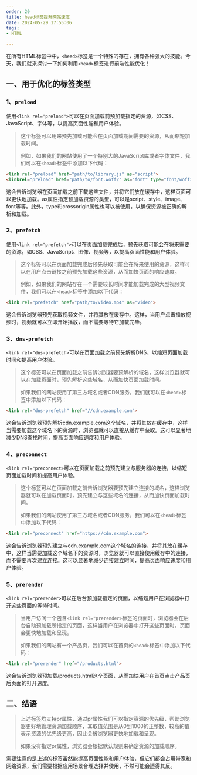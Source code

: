 ```yaml
---
order: 20
title: head标签提升网站速度
date: 2024-05-29 17:55:06
tags:
- HTML

---
```

在所有HTML标签中中，`<head>`标签是一个特殊的存在，拥有各种强大的技能。今天，我们就来探讨一下如何利用`<head>`标签进行前端性能优化！

## 一、用于优化的标签类型

### 1、`preload`

使用`<link rel="preload">`可以在页面加载前预加载指定的资源，如CSS、JavaScript、字体等，以提高页面性能和用户体验。

> 这个标签可以用来预先加载可能会在页面加载期间需要的资源，从而缩短加载时间。
>
> 例如，如果我们的网站使用了一个特别大的JavaScript库或者字体文件，我们可以在`<head>`标签中添加以下代码：

```html
<link rel="preload" href="path/to/library.js" as="script">
<linkrel="preload" href="path/to/font.woff2" as="font" type="font/woff2" crossorigin>
```

这会告诉浏览器在页面加载之前下载这些文件，并将它们放在缓存中，这样页面可以更快地加载。as属性指定预加载资源的类型，可以是script、style、image、font等等。此外，type和crossorigin属性也可以被使用，以确保资源被正确的解析和加载。

### 2、`prefetch`

使用`<link rel="prefetch">`可以在页面加载完成后，预先获取可能会在将来需要的资源，如CSS、JavaScript、图像、视频等，以提高页面性能和用户体验。

> 这个标签可以在页面加载完成后预先获取可能会在将来使用的资源，这样可以在用户点击链接之前预先加载这些资源，从而加快页面的响应速度。
>
> 例如，如果我们的网站存在一个需要较长时间才能加载完成的大型视频文件，我们可以在`<head>`标签中添加以下代码：

```html
<link rel="prefetch" href="path/to/video.mp4" as="video">
```

这会告诉浏览器预先获取视频文件，并将其放在缓存中。这样，当用户点击播放视频时，视频就可以立即开始播放，而不需要等待它加载完毕。

### 3、`dns-prefetch`

`<link rel="dns-prefetch>`可以在页面加载之前预先解析DNS，以缩短页面加载时间和提高用户体验。

> 这个标签可以在页面加载之前告诉浏览器要预解析的域名，这样浏览器就可以在加载页面时，预先解析这些域名，从而加快页面加载时间。
>
> 如果我们的网站使用了第三方域名或者CDN服务，我们就可以在`<head>`标签中添加以下代码：

```html
<link rel="dns-prefetch" href="//cdn.example.com">
```

这会告诉浏览器预先解析cdn.example.com这个域名，并将其放在缓存中，这样当需要加载这个域名下的资源时，浏览器就可以直接从缓存中获取。这可以显著地减少DNS查找时间，提高页面响应速度和用户体验。

### 4、`preconnect`

`<link rel="preconnect>`可以在页面加载之前预先建立与服务器的连接，以缩短页面加载时间和提高用户体验。

> 这个标签可以在页面加载之前告诉浏览器要预先建立连接的域名，这样浏览器就可以在加载页面时，预先建立与这些域名的连接，从而加快页面加载时间。
>
> 如果我们的网站使用了第三方域名或者CDN服务，我们可以在`<head>`标签中添加以下代码：

```html
<link rel="preconnect" href="https://cdn.example.com">
```

这会告诉浏览器预先建立与cdn.example.com这个域名的连接，并将其放在缓存中，这样当需要加载这个域名下的资源时，浏览器就可以直接使用缓存中的连接，而不需要再次建立连接。这可以显著地减少连接建立时间，提高页面响应速度和用户体验。

### 5、`prerender`

`<link rel="prerender>`可以在后台预加载指定的页面，以缩短用户在浏览器中打开这些页面的等待时间。

> 当用户访问一个包含`<link rel="prerender>`标签的页面时，浏览器会在后台自动预加载所指定的页面，这样当用户在浏览器中打开这些页面时，页面会更快地加载和呈现。
>
> 如果我们的网站有一个产品页，我们可以在首页的`<head>`标签中添加以下代码：

```html
<link rel="prerender" href="/products.html">
```

这会告诉浏览器预加载/products.html这个页面，从而加快用户在首页点击产品页后页面的打开速度。

## 二、结语

> 上述标签均支持pr属性，通过pr属性我们可以指定资源的优先级，帮助浏览器更好地管理资源加载顺序，其取值范围是从0到1000的正整数，较高的值表示资源的优先级更高，因此会被浏览器更快地加载和呈现。
>
> 如果没有指定pr属性，浏览器会根据默认规则来确定资源的加载顺序。

需要注意的是上述的标签虽然能提高页面性能和用户体验，但它们都会占用带宽和网络资源，我们需要根据应用场景合理选择并使用，不然可能会适得其反。
